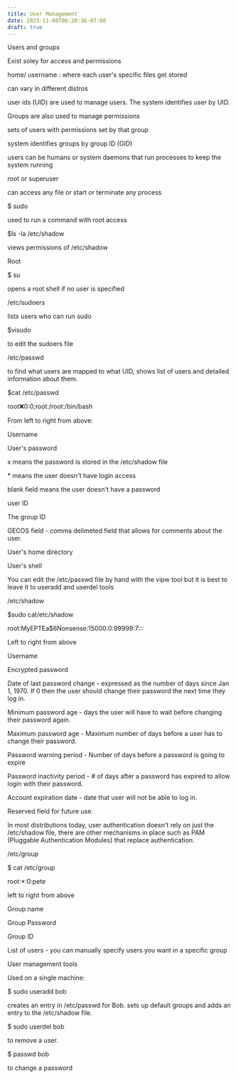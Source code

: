 ```yaml
---
title: User Management
date: 2023-11-06T06:20:36-07:00
draft: true
---
```

Users and groups

Exist soley for access and permissions

home/ username : where each user's specific files get stored

can vary in different distros

user ids (UID) are used to manage users. The system identifies user by UID.

Groups are also used to manage permissions

sets of users with permissions set by that group

system identifies groups by group ID (GID)

users can be humans or system daemons that run processes to keep the system running

root or superuser

can access any file or start or terminate any process

$ sudo

used to run a command with root access

$ls -la /etc/shadow

views permissions of /etc/shadow

Root

$  su

opens a root shell if no user is specified

/etc/sudoers

lists users who can run sudo

$visudo

to edit the sudoers file

/etc/passwd

to find what users are mapped to what UID, shows list of users and detailed information about them.

$cat /etc/passwd

root:x:0:0;root:/root:/bin/bash

From left to right from above:

Username

User's password

x means the password is stored in the /etc/shadow file

\* means the user doesn't have login access

blank field means the user doesn't have a password

user ID

The group ID

GECOS field - comma delimeted field that allows for comments about the user.

User's home directory

User's shell

You can edit the /etc/passwd file by hand with the vipw tool but it is best to leave it to useradd and userdel tools

/etc/shadow

$sudo cat/etc/shadow

root:MyEPTEa$6Nonsense:15000:0:99999:7:::

Left to right from above

Username

Encrypted password

Date of last password change - expressed as the number of days since Jan 1, 1970. If 0 then the user should change their password the next time they log in.

Minimum password age - days the user will have to wait before changing their password again.

Maximum password age - Maximum number of days before a user has to change their password.

Password warning period - Number of days before a password is going to expire

Password inactivity period - # of days after a password has expired  to allow login with their password.

Account expiration date - date that user will not be able to log in.

Reserved field  for future use.

In most distributions today, user authentication doesn't rely on just the /etc/shadow file, there are other mechanisms in place such as PAM (Pluggable Authentication Modules) that replace authentication.

/etc/group

$ cat /etc/group

root:*:0:pete

left to right from above

Group name

Group Password

Group ID

List of users - you can manually specify users you want in a specific group

User management tools

Used on a single machine:

$ sudo useradd bob

creates an entry in /etc/passwd for Bob. sets up default groups and adds an entry to the /etc/shadow file.

$ sudo userdel bob

to remove a user.

$ passwd bob

to change a password
